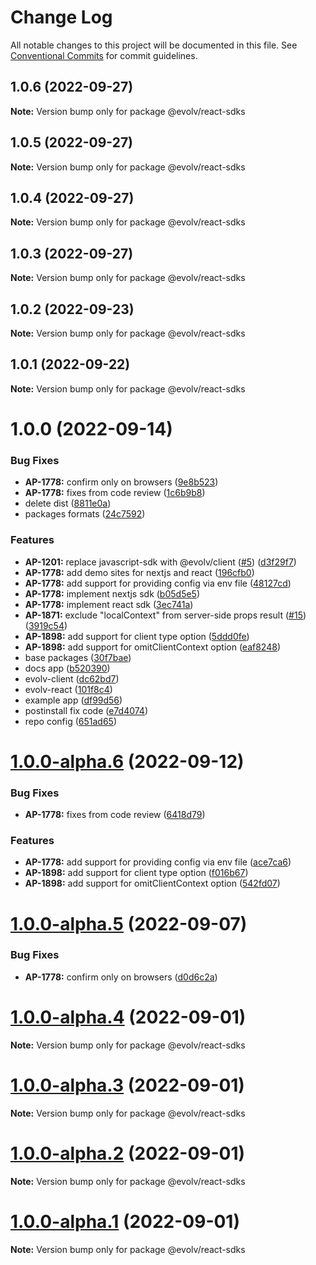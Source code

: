 # Change Log

All notable changes to this project will be documented in this file.
See [Conventional Commits](https://conventionalcommits.org) for commit guidelines.

## 1.0.6 (2022-09-27)

**Note:** Version bump only for package @evolv/react-sdks





## 1.0.5 (2022-09-27)

**Note:** Version bump only for package @evolv/react-sdks





## 1.0.4 (2022-09-27)

**Note:** Version bump only for package @evolv/react-sdks





## 1.0.3 (2022-09-27)

**Note:** Version bump only for package @evolv/react-sdks





## 1.0.2 (2022-09-23)

**Note:** Version bump only for package @evolv/react-sdks





## 1.0.1 (2022-09-22)

**Note:** Version bump only for package @evolv/react-sdks





# 1.0.0 (2022-09-14)


### Bug Fixes

* **AP-1778:** confirm only on browsers ([9e8b523](https://github.com/evolv-ai/react-sdks/commit/9e8b523f7e05ebbdfff7f249c0c97ebe712a78ac))
* **AP-1778:** fixes from code review ([1c6b9b8](https://github.com/evolv-ai/react-sdks/commit/1c6b9b88f3b67f02531b250541e90cbbe7aa24c0))
* delete dist ([8811e0a](https://github.com/evolv-ai/react-sdks/commit/8811e0a0e73898c85c8565a3ab20402fb57db6a7))
* packages formats ([24c7592](https://github.com/evolv-ai/react-sdks/commit/24c75923d1dafa7803562ccb98c44a5e3e12d15d))


### Features

* **AP-1201:** replace javascript-sdk with @evolv/client ([#5](https://github.com/evolv-ai/react-sdks/issues/5)) ([d3f29f7](https://github.com/evolv-ai/react-sdks/commit/d3f29f71a4dbc42d03c4779bc9cbc7576071b48f))
* **AP-1778:** add demo sites for nextjs and react ([196cfb0](https://github.com/evolv-ai/react-sdks/commit/196cfb07a74ebc278a1c423d37972960825cdecb))
* **AP-1778:** add support for providing config via env file ([48127cd](https://github.com/evolv-ai/react-sdks/commit/48127cdf1e160c7c4f0d8b8ba8226e394008cb46))
* **AP-1778:** implement nextjs sdk ([b05d5e5](https://github.com/evolv-ai/react-sdks/commit/b05d5e5bd715f3cadfa2d19e335e361122cd79d2))
* **AP-1778:** implement react sdk ([3ec741a](https://github.com/evolv-ai/react-sdks/commit/3ec741a75e6195a08f59c24f026a03c3c5400309))
* **AP-1871:** exclude "localContext" from server-side props result ([#15](https://github.com/evolv-ai/react-sdks/issues/15)) ([3919c54](https://github.com/evolv-ai/react-sdks/commit/3919c54c6bb5771eab34fcf45750016d7242ef71))
* **AP-1898:** add support for client type option ([5ddd0fe](https://github.com/evolv-ai/react-sdks/commit/5ddd0fe60998ed313144489584d3ab21c153b79b))
* **AP-1898:** add support for omitClientContext option ([eaf8248](https://github.com/evolv-ai/react-sdks/commit/eaf8248993e7f13d1ff35f4b11a1e970c8ba51fc))
* base packages ([30f7bae](https://github.com/evolv-ai/react-sdks/commit/30f7bae7d9e520a9153f494210dba22170de7fdb))
* docs app ([b520390](https://github.com/evolv-ai/react-sdks/commit/b5203906b74d2a3d092d4ece6a43588e2e91e315))
* evolv-client ([dc62bd7](https://github.com/evolv-ai/react-sdks/commit/dc62bd79a3aaf619bfbea2d6665690df07caec16))
* evolv-react ([101f8c4](https://github.com/evolv-ai/react-sdks/commit/101f8c457929696593496c5f51fa01b0c6ff4f90))
* example app ([df99d56](https://github.com/evolv-ai/react-sdks/commit/df99d56fadc7999fa55783179f3ade19b85dcecc))
* postinstall fix code ([e7d4074](https://github.com/evolv-ai/react-sdks/commit/e7d40741a480b1afd345ed51df4a2d97db1355bf))
* repo config ([651ad65](https://github.com/evolv-ai/react-sdks/commit/651ad658e6efbc5f8fb95ee625ae94a3b22a263b))





# [1.0.0-alpha.6](https://github.com/evolv-ai/react-sdks/compare/v1.0.0-alpha.5...v1.0.0-alpha.6) (2022-09-12)


### Bug Fixes

* **AP-1778:** fixes from code review ([6418d79](https://github.com/evolv-ai/react-sdks/commit/6418d79739a24bd897cf0e13745bf91fcbf8c5cf))


### Features

* **AP-1778:** add support for providing config via env file ([ace7ca6](https://github.com/evolv-ai/react-sdks/commit/ace7ca6fbe74e660d3e960bf3df047ae99876243))
* **AP-1898:** add support for client type option ([f016b67](https://github.com/evolv-ai/react-sdks/commit/f016b678f5f08193b7f2f5df44f47999d369df21))
* **AP-1898:** add support for omitClientContext option ([542fd07](https://github.com/evolv-ai/react-sdks/commit/542fd078eea9f2a314c683070d3cacc8706d188e))





# [1.0.0-alpha.5](https://github.com/evolv-ai/react-sdks/compare/v1.0.0-alpha.4...v1.0.0-alpha.5) (2022-09-07)


### Bug Fixes

* **AP-1778:** confirm only on browsers ([d0d6c2a](https://github.com/evolv-ai/react-sdks/commit/d0d6c2ac0d3e9e0958d0f7e4d9d89a561610a057))





# [1.0.0-alpha.4](https://github.com/evolv-ai/react-sdks/compare/v1.0.0-alpha.3...v1.0.0-alpha.4) (2022-09-01)

**Note:** Version bump only for package @evolv/react-sdks





# [1.0.0-alpha.3](https://github.com/evolv-ai/react-sdks/compare/v1.0.0-alpha.2...v1.0.0-alpha.3) (2022-09-01)

**Note:** Version bump only for package @evolv/react-sdks





# [1.0.0-alpha.2](https://github.com/evolv-ai/react-sdks/compare/v1.0.0-alpha.1...v1.0.0-alpha.2) (2022-09-01)

**Note:** Version bump only for package @evolv/react-sdks





# [1.0.0-alpha.1](https://github.com/evolv-ai/react-sdks/compare/v1.0.0-alpha.0...v1.0.0-alpha.1) (2022-09-01)

**Note:** Version bump only for package @evolv/react-sdks
